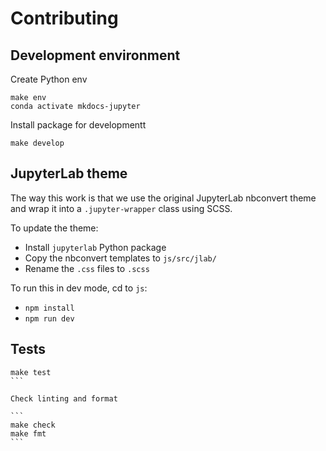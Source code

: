 # Contributing

## Development environment

Create Python env

```
make env
conda activate mkdocs-jupyter
```

Install package for developmentt

```
make develop
```

## JupyterLab theme

The way this work is that we use the original JupyterLab nbconvert theme
and wrap it into a `.jupyter-wrapper` class using SCSS.

To update the theme:

-   Install `jupyterlab` Python package
-   Copy the nbconvert templates to `js/src/jlab/`
-   Rename the `.css` files to `.scss`

To run this in dev mode, cd to `js`:

-   `npm install`
-   `npm run dev`

## Tests

````
make test
```

Check linting and format

```
make check
make fmt
```
````
